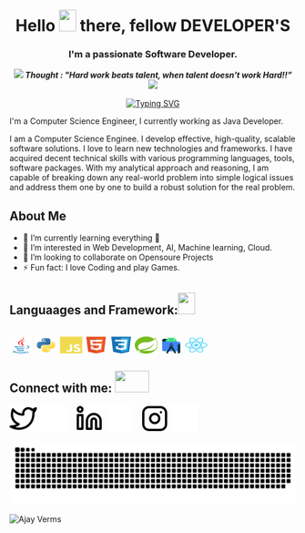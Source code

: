 <h1 align="center">Hello <img src="https://raw.githubusercontent.com/MartinHeinz/MartinHeinz/master/wave.gif" width="30px" height="38"> there, fellow DEVELOPER'S</h1>
<h3 align="center">I'm a passionate Software Developer.</h3>

<p align="center">
<img src="https://media.giphy.com/media/qjqUcgIyRjsl2/giphy.gif" width="50" /> <b><i align="center">Thought : "Hard work beats talent, when talent doesn't work Hard!!”</i></b> <img src="https://media.giphy.com/media/qjqUcgIyRjsl2/giphy.gif" width="50" />
</p>

<div align="center">
  
 [![Typing SVG](https://readme-typing-svg.herokuapp.com?font=IBM+Plex+sans&weight=540&size=32&pause=1000&color=FF1493&width=435&lines=Hey!+It's+Ajay+Verma;I'm+a+Software+Developer;I+%E2%9D%A4+LeetCode+Web+3.0)](https://git.io/typing-svg)
 
</div>
I'm a Computer Science Engineer, I currently working as Java Developer.

I am a Computer Science Enginee. I develop effective, high-quality, scalable software solutions. I love to learn new technologies and frameworks.
I have acquired decent technical skills with various programming languages, tools, software packages. With my analytical approach and reasoning, I am capable of breaking down any real-world problem into simple logical issues and address them one by one to build a robust solution for the real problem.

## About Me

- 🌱 I’m currently learning everything 🤣
- 👀 I’m interested in Web Development, AI, Machine learning, Cloud.
- 👯 I’m looking to collaborate on Opensoure Projects
- ⚡ Fun fact: I love Coding and play Games.

## Languaages and Framework:<img src = "https://media2.giphy.com/media/QssGEmpkyEOhBCb7e1/giphy.gif?cid=ecf05e47a0n3gi1bfqntqmob8g9aid1oyj2wr3ds3mg700bl&rid=giphy.gif" width = 30px height="38">

<div style="display: inline_block"><br>
  <img align="center" alt="Ajay-verma-Java" height="30" width="40" src="https://raw.githubusercontent.com/devicons/devicon/master/icons/java/java-original.svg">
  <img align="center" alt="Ajay-verma-Python" height="30" width="40" src="https://raw.githubusercontent.com/devicons/devicon/master/icons/python/python-original.svg">
  <img align="center" alt="Ajay-verma-Js" height="30" width="40" src="https://raw.githubusercontent.com/devicons/devicon/master/icons/javascript/javascript-plain.svg">
  <img align="center" alt="Ajay-verma-HTML" height="30" width="40" src="https://raw.githubusercontent.com/devicons/devicon/master/icons/html5/html5-original.svg">
  <img align="center" alt="Ajay-verma-CSS" height="30" width="40" src="https://raw.githubusercontent.com/devicons/devicon/master/icons/css3/css3-original.svg">
  <img align="center" alt="Ajay-verma-React" height="30" width="40" src="https://raw.githubusercontent.com/devicons/devicon/master/icons/spring/spring-original.svg">
  <img align="center" alt="Ajay-verma-React" height="30" width="40" src="https://raw.githubusercontent.com/devicons/devicon/master/icons/androidstudio/androidstudio-original.svg">
  <img align="center" alt="Ajay-verma-React" height="30" width="40" src="https://raw.githubusercontent.com/devicons/devicon/master/icons/react/react-original.svg">
   
 
</div>

## Connect with me: <img src='https://raw.githubusercontent.com/ShahriarShafin/ShahriarShafin/main/Assets/handshake.gif' width="60px" height="38">
<p align="left">

[![website](./img/twitter-light.svg)](https://twitter.com/heyAjayverma#gh-light-mode-only)
[![website](./img/twitter-dark.svg)](https://twitter.com/heyAjayverma#gh-dark-mode-only)
&nbsp;&nbsp;
[![website](./img/linkedin-light.svg)](https://www.linkedin.com/in/ajay-verma-203040173/#gh-light-mode-only)
[![website](./img/linkedin-dark.svg)](https://www.linkedin.com/in/ajay-verma-203040173/#gh-dark-mode-only)
&nbsp;&nbsp;
[![website](./img/instagram-light.svg)](https://instagram.com/_ajay_verma#gh-light-mode-only)
[![website](./img/instagram-dark.svg)](https://instagram.com/_ajay_verma#gh-dark-mode-only)

 ![Snake animation](https://github.com/ajayxverma/ajayxverma/blob/main/img/github-grid-snake.svg)
 
 ![Ajay Verms](https://github-readme-stats.vercel.app/api?username=ajayxverma&show_icons=true&theme=radical)
 
<!---
I am a Software Engineer. I develop effective, high-quality, scalable software solutions. I love to learn new technologies and frameworks.
I have acquired decent technical skills with various programming languages, tools, software packages. With my analytical approach and reasoning, I am capable of breaking down any real-world problem into simple logical issues and address them one by one to build a robust solution for the real problem.


ajayxverma/ajayxverma is a ✨ special ✨ repository because its `README.md` (this file) appears on your GitHub profile.
You can click the Preview link to take a look at your changes.
--->
